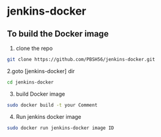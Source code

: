 # jenkins-docker

## To build the Docker image

1. clone the repo

```bash
git clone https://github.com/PBSH56/jenkins-docker.git
```

2.goto [jenkins-docker] dir

```bash
cd jenkins-docker
```

3. build Docker image

```bash
sudo docker build -t your Comment
```

4. Run jenkins docker image

```bash
sudo docker run jenkins-docker image ID
```
